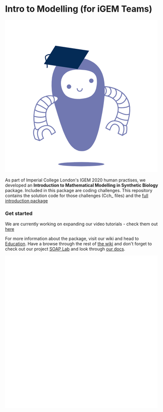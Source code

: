# Intro to Modelling (for iGEM Teams)

![academic_bot](./static/academic_bot2.gif)

<div>
  <script src="https://unpkg.com/@lottiefiles/lottie-player@latest/dist/lottie-player.js"></script><lottie-player src="https://assets2.lottiefiles.com/private_files/lf30_9lp5qlnf.json" background="transparent" speed="1" style="width: 300px; height: 300px;" loop controls autoplay></lottie-player>
</div>

As part of Imperial College London's IGEM 2020 human practises, we developed an **Introduction to Mathematical Modelling in Synthetic Biology** package. Included in this package are coding challenges. This repository contains the solution code for those challenges (Cch_ files) and the [full introduction package](./T--Imperial_College--introtomodelling.pdf)

### Get started

We are currently working on expanding our video tutorials - check them out [here](https://www.youtube.com/playlist?list=PLTzF6JV_DoE2Nuhbmt52nTYaCz-roHNUl)

For more information about the package, visit our wiki and head to [Education](https://2020.igem.org/Team:Imperial_College/Education).
Have a browse through the rest of [the wiki](https://2020.igem.org/Team:Imperial_College) and don't forget to check out our project [SOAP Lab](soaplab.io) and look through [our docs](https://imperial-igem.github.io/DJANGO-Assembly-Methods/).

![logo](./static/soaplab_logo.gif)

